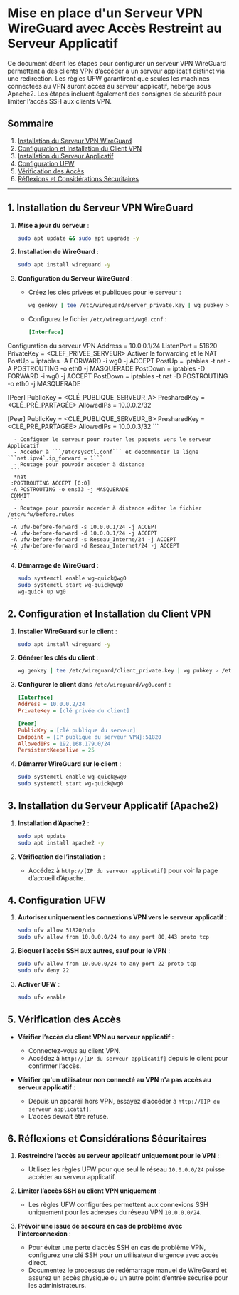 
# Mise en place d'un Serveur VPN WireGuard avec Accès Restreint au Serveur Applicatif

Ce document décrit les étapes pour configurer un serveur VPN WireGuard permettant à des clients VPN d’accéder à un serveur applicatif distinct via une redirection. Les règles UFW garantiront que seules les machines connectées au VPN auront accès au serveur applicatif, hébergé sous Apache2. Les étapes incluent également des consignes de sécurité pour limiter l’accès SSH aux clients VPN.



## Sommaire
1. [Installation du Serveur VPN WireGuard](#1-installation-du-serveur-vpn-wireguard)
2. [Configuration et Installation du Client VPN](#2-configuration-et-installation-du-client-vpn)
3. [Installation du Serveur Applicatif](#3-installation-du-serveur-applicatif)
4. [Configuration UFW](#4-configuration-ufw)
5. [Vérification des Accès](#5-vérification-des-accès)
6. [Réflexions et Considérations Sécuritaires](#6-réflexions-et-considérations-sécuritaires)

---

## 1. Installation du Serveur VPN WireGuard
1. **Mise à jour du serveur** :
   ```bash
   sudo apt update && sudo apt upgrade -y
   ```

2. **Installation de WireGuard** :
   ```bash
   sudo apt install wireguard -y
   ```

3. **Configuration du Serveur WireGuard** :
   - Créez les clés privées et publiques pour le serveur :
     ```bash
     wg genkey | tee /etc/wireguard/server_private.key | wg pubkey > /etc/wireguard/server_public.key
     ```
   - Configurez le fichier `/etc/wireguard/wg0.conf` :
     ```ini
     [Interface]
 Configuration du serveur VPN
Address = 10.0.0.1/24
ListenPort = 51820
PrivateKey = <CLEF_PRIVÉE_SERVEUR>
Activer le forwarding et le NAT
PostUp = iptables -A FORWARD -i wg0 -j ACCEPT
PostUp = iptables -t nat -A POSTROUTING -o eth0 -j MASQUERADE
PostDown = iptables -D FORWARD -i wg0 -j ACCEPT
PostDown = iptables -t nat -D POSTROUTING -o eth0 -j MASQUERADE


[Peer]
PublicKey = <CLÉ_PUBLIQUE_SERVEUR_A>
PresharedKey = <CLÉ_PRÉ_PARTAGÉE>
AllowedIPs = 10.0.0.2/32

[Peer]
PublicKey = <CLÉ_PUBLIQUE_SERVEUR_B>
PresharedKey = <CLÉ_PRÉ_PARTAGÉE>
AllowedIPs = 10.0.0.3/32
     ```
  
      - Configuer le serveur pour router les paquets vers le serveur Applicatif
      - Acceder à ```/etc/sysctl.conf``` et decommenter la ligne ```net.ipv4`.ip_forward = 1```
      - Routage pour pouvoir acceder à distance
     ```
      *nat
     :POSTROUTING ACCEPT [0:0]
     -A POSTROUTING -o ens33 -j MASQUERADE
     COMMIT
      ```
      - Routage pour pouvoir acceder à distance editer le fichier /etc/ufw/before.rules
     ```
     -A ufw-before-forward -s 10.0.0.1/24 -j ACCEPT
     -A ufw-before-forward -d 10.0.0.1/24 -j ACCEPT
     -A ufw-before-forward -s Reseau_Interne/24 -j ACCEPT
     -A ufw-before-forward -d Reseau_Internet/24 -j ACCEPT
      ```
      
4. **Démarrage de WireGuard** :
   ```bash
   sudo systemctl enable wg-quick@wg0
   sudo systemctl start wg-quick@wg0
   wg-quick up wg0
   ```

## 2. Configuration et Installation du Client VPN
1. **Installer WireGuard sur le client** :
   ```bash
   sudo apt install wireguard -y
   ```

2. **Générer les clés du client** :
   ```bash
   wg genkey | tee /etc/wireguard/client_private.key | wg pubkey > /etc/wireguard/client_public.key
   ```

3. **Configurer le client** dans `/etc/wireguard/wg0.conf` :
   ```ini
   [Interface]
   Address = 10.0.0.2/24
   PrivateKey = [clé privée du client]

   [Peer]
   PublicKey = [clé publique du serveur]
   Endpoint = [IP publique du serveur VPN]:51820
   AllowedIPs = 192.168.179.0/24
   PersistentKeepalive = 25
   ```

4. **Démarrer WireGuard sur le client** :
   ```bash
   sudo systemctl enable wg-quick@wg0
   sudo systemctl start wg-quick@wg0
   ```

## 3. Installation du Serveur Applicatif (Apache2)
1. **Installation d’Apache2** :
   ```bash
   sudo apt update
   sudo apt install apache2 -y
   ```

2. **Vérification de l’installation** :
   - Accédez à `http://[IP du serveur applicatif]` pour voir la page d’accueil d’Apache.

## 4. Configuration UFW
1. **Autoriser uniquement les connexions VPN vers le serveur applicatif** :
   ```bash
   sudo ufw allow 51820/udp
   sudo ufw allow from 10.0.0.0/24 to any port 80,443 proto tcp
   ```

2. **Bloquer l’accès SSH aux autres, sauf pour le VPN** :
   ```bash
   sudo ufw allow from 10.0.0.0/24 to any port 22 proto tcp
   sudo ufw deny 22
   ```

3. **Activer UFW** :
   ```bash
   sudo ufw enable
   ```

## 5. Vérification des Accès
- **Vérifier l’accès du client VPN au serveur applicatif** :
  - Connectez-vous au client VPN.
  - Accédez à `http://[IP du serveur applicatif]` depuis le client pour confirmer l’accès.

- **Vérifier qu'un utilisateur non connecté au VPN n'a pas accès au serveur applicatif** :
  - Depuis un appareil hors VPN, essayez d’accéder à `http://[IP du serveur applicatif]`.
  - L’accès devrait être refusé.

## 6. Réflexions et Considérations Sécuritaires

1. **Restreindre l’accès au serveur applicatif uniquement pour le VPN** :
   - Utilisez les règles UFW pour que seul le réseau `10.0.0.0/24` puisse accéder au serveur applicatif.

2. **Limiter l’accès SSH au client VPN uniquement** :
   - Les règles UFW configurées permettent aux connexions SSH uniquement pour les adresses du réseau VPN `10.0.0.0/24`.

3. **Prévoir une issue de secours en cas de problème avec l’interconnexion** :
   - Pour éviter une perte d’accès SSH en cas de problème VPN, configurez une clé SSH pour un utilisateur d’urgence avec accès direct.
   - Documentez le processus de redémarrage manuel de WireGuard et assurez un accès physique ou un autre point d’entrée sécurisé pour les administrateurs.


